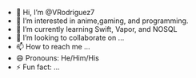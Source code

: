 - 👋 Hi, I’m @VRodriguez7
- 👀 I’m interested in anime,gaming, and programming.
- 🌱 I’m currently learning Swift, Vapor, and NOSQL
- 💞️ I’m looking to collaborate on ...
- 📫 How to reach me ...
- 😄 Pronouns: He/Him/His
- ⚡ Fun fact: ...

<!---
VRodriguez7/VRodriguez7 is a ✨ special ✨ repository because its `README.md` (this file) appears on your GitHub profile.
You can click the Preview link to take a look at your changes.
--->
